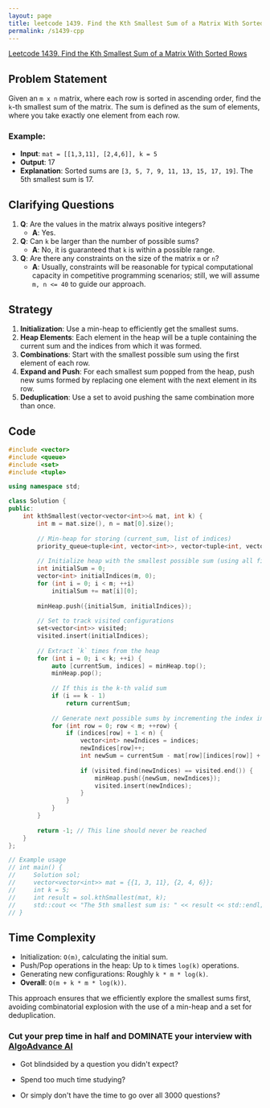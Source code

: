 ```yaml
---
layout: page
title: leetcode 1439. Find the Kth Smallest Sum of a Matrix With Sorted Rows
permalink: /s1439-cpp
---
```

[Leetcode 1439. Find the Kth Smallest Sum of a Matrix With Sorted Rows](https://algoadvance.github.io/algoadvance/l1439)
## Problem Statement
Given an `m x n` matrix, where each row is sorted in ascending order, find the `k`-th smallest sum of the matrix. The sum is defined as the sum of elements, where you take exactly one element from each row.

### Example:
- **Input**: `mat = [[1,3,11], [2,4,6]], k = 5`
- **Output**: 17
- **Explanation**: Sorted sums are `[3, 5, 7, 9, 11, 13, 15, 17, 19]`. The 5th smallest sum is 17.

## Clarifying Questions
1. **Q**: Are the values in the matrix always positive integers?
   - **A**: Yes.
2. **Q**: Can `k` be larger than the number of possible sums?
   - **A**: No, it is guaranteed that `k` is within a possible range.
3. **Q**: Are there any constraints on the size of the matrix `m` or `n`?
   - **A**: Usually, constraints will be reasonable for typical computational capacity in competitive programming scenarios; still, we will assume `m, n <= 40` to guide our approach.

## Strategy
1. **Initialization**: Use a min-heap to efficiently get the smallest sums.
2. **Heap Elements**: Each element in the heap will be a tuple containing the current sum and the indices from which it was formed.
3. **Combinations**: Start with the smallest possible sum using the first element of each row.
4. **Expand and Push**: For each smallest sum popped from the heap, push new sums formed by replacing one element with the next element in its row.
5. **Deduplication**: Use a set to avoid pushing the same combination more than once.

## Code
```cpp
#include <vector>
#include <queue>
#include <set>
#include <tuple>

using namespace std;

class Solution {
public:
    int kthSmallest(vector<vector<int>>& mat, int k) {
        int m = mat.size(), n = mat[0].size();
        
        // Min-heap for storing (current_sum, list of indices)
        priority_queue<tuple<int, vector<int>>, vector<tuple<int, vector<int>>>, greater<>> minHeap;
        
        // Initialize heap with the smallest possible sum (using all first elements in each row)
        int initialSum = 0;
        vector<int> initialIndices(m, 0); 
        for (int i = 0; i < m; ++i)
            initialSum += mat[i][0];
        
        minHeap.push({initialSum, initialIndices});
        
        // Set to track visited configurations
        set<vector<int>> visited;
        visited.insert(initialIndices);
        
        // Extract `k` times from the heap
        for (int i = 0; i < k; ++i) {
            auto [currentSum, indices] = minHeap.top();
            minHeap.pop();
            
            // If this is the k-th valid sum
            if (i == k - 1)
                return currentSum;
            
            // Generate next possible sums by incrementing the index in each row
            for (int row = 0; row < m; ++row) {
                if (indices[row] + 1 < n) {
                    vector<int> newIndices = indices;
                    newIndices[row]++;
                    int newSum = currentSum - mat[row][indices[row]] + mat[row][newIndices[row]];
                    
                    if (visited.find(newIndices) == visited.end()) {
                        minHeap.push({newSum, newIndices});
                        visited.insert(newIndices);
                    }
                }
            }
        }
        
        return -1; // This line should never be reached
    }
};

// Example usage
// int main() {
//     Solution sol;
//     vector<vector<int>> mat = {{1, 3, 11}, {2, 4, 6}};
//     int k = 5;
//     int result = sol.kthSmallest(mat, k);
//     std::cout << "The 5th smallest sum is: " << result << std::endl; // Output: 17
// }
```

## Time Complexity
- Initialization: `O(m)`, calculating the initial sum.
- Push/Pop operations in the heap: Up to `k` times `log(k)` operations.
- Generating new configurations: Roughly `k * m * log(k)`.
- **Overall**: `O(m + k * m * log(k))`.

This approach ensures that we efficiently explore the smallest sums first, avoiding combinatorial explosion with the use of a min-heap and a set for deduplication.


### Cut your prep time in half and DOMINATE your interview with [AlgoAdvance AI](https://algoAdvance.com)

- Got blindsided by a question you didn't expect?

- Spend too much time studying?

- Or simply don't have the time to go over all 3000 questions?

